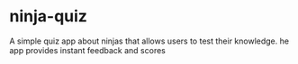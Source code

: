 # ninja-quiz
A simple quiz app about ninjas that allows users to test their knowledge. he app provides instant feedback and scores

